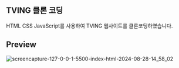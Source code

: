 ## TVING 클론 코딩
HTML CSS JavaScript를 사용하여 TVING 웹사이트를 클론코딩하였습니다.

## Preview
![screencapture-127-0-0-1-5500-index-html-2024-08-28-14_58_02](https://github.com/user-attachments/assets/1c62fb74-fdf2-4d9c-aa62-9c37c832f1bc)
